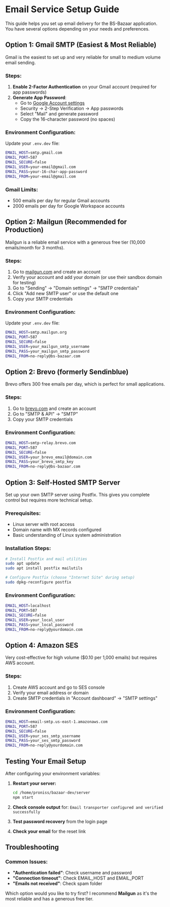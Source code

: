 # Email Service Setup Guide

This guide helps you set up email delivery for the BS-Bazaar application. You have several options depending on your needs and preferences.

## Option 1: Gmail SMTP (Easiest & Most Reliable)

Gmail is the easiest to set up and very reliable for small to medium volume email sending.

### Steps:
1. **Enable 2-Factor Authentication** on your Gmail account (required for app passwords)
2. **Generate App Password**:
   - Go to [Google Account settings](https://myaccount.google.com/)
   - Security → 2-Step Verification → App passwords
   - Select "Mail" and generate password
   - Copy the 16-character password (no spaces)

### Environment Configuration:
Update your `.env.dev` file:
```bash
EMAIL_HOST=smtp.gmail.com
EMAIL_PORT=587
EMAIL_SECURE=false
EMAIL_USER=your-email@gmail.com
EMAIL_PASS=your-16-char-app-password
EMAIL_FROM=your-email@gmail.com
```

### Gmail Limits:
- 500 emails per day for regular Gmail accounts
- 2000 emails per day for Google Workspace accounts

## Option 2: Mailgun (Recommended for Production)

Mailgun is a reliable email service with a generous free tier (10,000 emails/month for 3 months).

### Steps:
1. Go to [mailgun.com](https://mailgun.com) and create an account
2. Verify your account and add your domain (or use their sandbox domain for testing)
3. Go to "Sending" → "Domain settings" → "SMTP credentials"
4. Click "Add new SMTP user" or use the default one
5. Copy your SMTP credentials

### Environment Configuration:
Update your `.env.dev` file:
```bash
EMAIL_HOST=smtp.mailgun.org
EMAIL_PORT=587
EMAIL_SECURE=false
EMAIL_USER=your_mailgun_smtp_username
EMAIL_PASS=your_mailgun_smtp_password
EMAIL_FROM=no-reply@bs-bazaar.com
```

## Option 2: Brevo (formerly Sendinblue)

Brevo offers 300 free emails per day, which is perfect for small applications.

### Steps:
1. Go to [brevo.com](https://brevo.com) and create an account
2. Go to "SMTP & API" → "SMTP"
3. Copy your SMTP credentials

### Environment Configuration:
```bash
EMAIL_HOST=smtp-relay.brevo.com
EMAIL_PORT=587
EMAIL_SECURE=false
EMAIL_USER=your_brevo_email@domain.com
EMAIL_PASS=your_brevo_smtp_key
EMAIL_FROM=no-reply@bs-bazaar.com
```

## Option 3: Self-Hosted SMTP Server

Set up your own SMTP server using Postfix. This gives you complete control but requires more technical setup.

### Prerequisites:
- Linux server with root access
- Domain name with MX records configured
- Basic understanding of Linux system administration

### Installation Steps:
```bash
# Install Postfix and mail utilities
sudo apt update
sudo apt install postfix mailutils

# Configure Postfix (choose "Internet Site" during setup)
sudo dpkg-reconfigure postfix
```

### Environment Configuration:
```bash
EMAIL_HOST=localhost
EMAIL_PORT=587
EMAIL_SECURE=false
EMAIL_USER=your_local_user
EMAIL_PASS=your_local_password
EMAIL_FROM=no-reply@yourdomain.com
```

## Option 4: Amazon SES

Very cost-effective for high volume ($0.10 per 1,000 emails) but requires AWS account.

### Steps:
1. Create AWS account and go to SES console
2. Verify your email address or domain
3. Create SMTP credentials in "Account dashboard" → "SMTP settings"

### Environment Configuration:
```bash
EMAIL_HOST=email-smtp.us-east-1.amazonaws.com
EMAIL_PORT=587
EMAIL_SECURE=false
EMAIL_USER=your_ses_smtp_username
EMAIL_PASS=your_ses_smtp_password
EMAIL_FROM=no-reply@yourdomain.com
```

## Testing Your Email Setup

After configuring your environment variables:

1. **Restart your server:**
   ```bash
   cd /home/proniss/bazaar-dev/server
   npm start
   ```

2. **Check console output** for: `Email transporter configured and verified successfully`
3. **Test password recovery** from the login page
4. **Check your email** for the reset link

## Troubleshooting

### Common Issues:
- **"Authentication failed"**: Check username and password
- **"Connection timeout"**: Check EMAIL_HOST and EMAIL_PORT
- **"Emails not received"**: Check spam folder

Which option would you like to try first? I recommend **Mailgun** as it's the most reliable and has a generous free tier.
